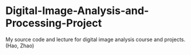# Digital-Image-Analysis-and-Processing-Project

My source code and lecture for digital image analysis course and projects. (Hao, Zhao) 
